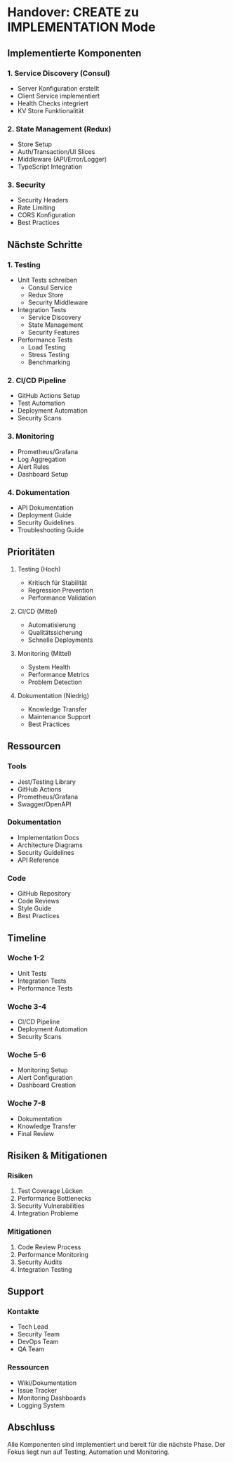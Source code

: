 # Handover: CREATE zu IMPLEMENTATION Mode

## Implementierte Komponenten

### 1. Service Discovery (Consul)
- Server Konfiguration erstellt
- Client Service implementiert
- Health Checks integriert
- KV Store Funktionalität

### 2. State Management (Redux)
- Store Setup
- Auth/Transaction/UI Slices
- Middleware (API/Error/Logger)
- TypeScript Integration

### 3. Security
- Security Headers
- Rate Limiting
- CORS Konfiguration
- Best Practices

## Nächste Schritte

### 1. Testing
- Unit Tests schreiben
  - Consul Service
  - Redux Store
  - Security Middleware
- Integration Tests
  - Service Discovery
  - State Management
  - Security Features
- Performance Tests
  - Load Testing
  - Stress Testing
  - Benchmarking

### 2. CI/CD Pipeline
- GitHub Actions Setup
- Test Automation
- Deployment Automation
- Security Scans

### 3. Monitoring
- Prometheus/Grafana
- Log Aggregation
- Alert Rules
- Dashboard Setup

### 4. Dokumentation
- API Dokumentation
- Deployment Guide
- Security Guidelines
- Troubleshooting Guide

## Prioritäten

1. Testing (Hoch)
   - Kritisch für Stabilität
   - Regression Prevention
   - Performance Validation

2. CI/CD (Mittel)
   - Automatisierung
   - Qualitätssicherung
   - Schnelle Deployments

3. Monitoring (Mittel)
   - System Health
   - Performance Metrics
   - Problem Detection

4. Dokumentation (Niedrig)
   - Knowledge Transfer
   - Maintenance Support
   - Best Practices

## Ressourcen

### Tools
- Jest/Testing Library
- GitHub Actions
- Prometheus/Grafana
- Swagger/OpenAPI

### Dokumentation
- Implementation Docs
- Architecture Diagrams
- Security Guidelines
- API Reference

### Code
- GitHub Repository
- Code Reviews
- Style Guide
- Best Practices

## Timeline

### Woche 1-2
- Unit Tests
- Integration Tests
- Performance Tests

### Woche 3-4
- CI/CD Pipeline
- Deployment Automation
- Security Scans

### Woche 5-6
- Monitoring Setup
- Alert Configuration
- Dashboard Creation

### Woche 7-8
- Dokumentation
- Knowledge Transfer
- Final Review

## Risiken & Mitigationen

### Risiken
1. Test Coverage Lücken
2. Performance Bottlenecks
3. Security Vulnerabilities
4. Integration Probleme

### Mitigationen
1. Code Review Process
2. Performance Monitoring
3. Security Audits
4. Integration Testing

## Support

### Kontakte
- Tech Lead
- Security Team
- DevOps Team
- QA Team

### Ressourcen
- Wiki/Dokumentation
- Issue Tracker
- Monitoring Dashboards
- Logging System

## Abschluss
Alle Komponenten sind implementiert und bereit für die nächste Phase. Der Fokus liegt nun auf Testing, Automation und Monitoring. 